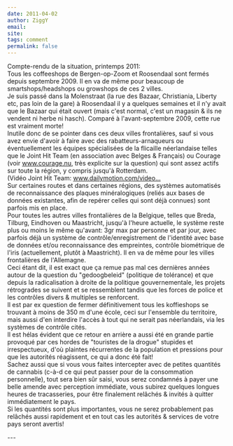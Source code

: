 ```yaml
---
date: 2011-04-02
author: ZiggY
email: 
site: 
tags: comment
permalink: false
---
```


<p>Compte-rendu de la situation, printemps 2011: <br />
Tous les coffeeshops de Bergen-op-Zoom et Roosendaal sont fermés depuis septembre 2009. Il en va de même pour beaucoup de smartshops/headshops ou growshops de ces 2 villes. <br />
Je suis passé dans la Molenstraat (la rue des Bazaar, Christiania, Liberty etc, pas loin de la gare) à Roosendaal il y a quelques semaines et il n'y avait que le Bazaar qui était ouvert (mais c'est normal, c'est un magasin &amp; ils ne vendent ni herbe ni hasch). Comparé à l'avant-septembre 2009, cette rue est vraiment morte!<br />
Inutile donc de se pointer dans ces deux villes frontalières, sauf si vous avez envie d'avoir à faire avec des rabatteurs-arnaqueurs ou éventuellement les équipes spécialisées de la flicaille néerlandaise telles que le Joint Hit Team (en association avec Belges &amp; Français) ou Courage (voir <a href="http://www.courage.nu," title="http://www.courage.nu," rel="nofollow">www.courage.nu,</a> très explicite sur la question) qui sont assez actifs sur toute la région, y compris jusqu'à Rotterdam.<br />
(Vidéo Joint Hit Team: <a href="http://www.dailymotion.com/video/x7yftk_reportage-2-2-police-franco-holland_news)" title="http://www.dailymotion.com/video/x7yftk_reportage-2-2-police-franco-holland_news)" rel="nofollow">www.dailymotion.com/video...</a><br />
Sur certaines routes et dans certaines régions, des systèmes automatisés de reconnaissance des plaques minéralogiques (reliés aux bases de données existantes, afin de repérer celles qui sont déjà connues) sont parfois mis en place.<br />
Pour toutes les autres villes frontalières de la Belgique, telles que Breda, Tilburg, Eindhoven ou Maastricht, jusqu'à l'heure actuelle, le système reste plus ou moins le même qu'avant: 3gr max par personne et par jour, avec parfois déjà un système de contrôle/enregistrement de l'identité avec base de données et/ou reconnaissance des empreintes, contrôle biométrique de l'iris (actuellement, plutôt à Maastricht). Il en va de même pour les villes frontalières de l'Allemagne.<br />
Ceci étant dit, il est exact que ça remue pas mal ces dernières années autour de la question du &quot;gedoogbeleid&quot; (politique de tolérance) et que depuis la radicalisation à droite de la politique gouvernementale, les projets rétrogrades se suivent et se ressemblent tandis que les forces de police et les contrôles divers &amp; multiples se renforcent.<br />
Il est par ex question de fermer définitivement tous les koffieshops se trouvant à moins de 350 m d'une école, ceci sur l'ensemble du territoire, mais aussi d'en interdire l'accès à tout qui ne serait pas néerlandais, via les systèmes de contrôle cités.<br />
Il est hélas évident que ce retour en arrière a aussi été en grande partie provoqué par ces hordes de &quot;touristes de la drogue&quot; stupides et irrespectueux, d'où plaintes récurrentes de la population et pressions pour que les autorités réagissent, ce qui a donc été fait!<br />
Sachez aussi que si vous vous faites intercepter avec de petites quantités de cannabis (c-à-d ce qui peut passer pour de la consommation personnelle), tout sera bien sûr saisi, vous serez condamnés à payer une belle amende avec perception immédiate, vous subirez quelques longues heures de tracasseries, pour être finalement relâchés &amp; invités à quitter immédiatement le pays. <br />
Si les quantités sont plus importantes, vous ne serez probablement pas relâchés aussi rapidement et en tout cas les autorités &amp; services de votre pays seront avertis! </p>
---